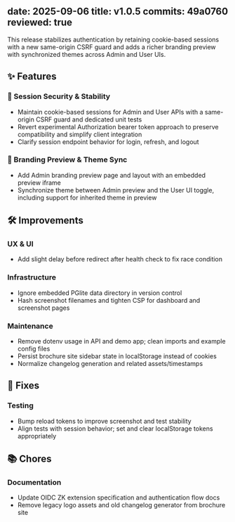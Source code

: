 date: 2025-09-06
title: v1.0.5
commits: 49a0760
reviewed: true
---

This release stabilizes authentication by retaining cookie-based sessions with a new same-origin CSRF guard and adds a richer branding preview with synchronized themes across Admin and User UIs.

## ✨ Features

### 🔐 Session Security & Stability
- Maintain cookie-based sessions for Admin and User APIs with a same-origin CSRF guard and dedicated unit tests
- Revert experimental Authorization bearer token approach to preserve compatibility and simplify client integration
- Clarify session endpoint behavior for login, refresh, and logout

### 🎨 Branding Preview & Theme Sync
- Add Admin branding preview page and layout with an embedded preview iframe
- Synchronize theme between Admin preview and the User UI toggle, including support for inherited theme in preview

## 🛠️ Improvements

### UX & UI
- Add slight delay before redirect after health check to fix race condition

### Infrastructure
- Ignore embedded PGlite data directory in version control
- Hash screenshot filenames and tighten CSP for dashboard and screenshot pages

### Maintenance
- Remove dotenv usage in API and demo app; clean imports and example config files
- Persist brochure site sidebar state in localStorage instead of cookies
- Normalize changelog generation and related assets/timestamps

## 🐛 Fixes

### Testing
- Bump reload tokens to improve screenshot and test stability
- Align tests with session behavior; set and clear localStorage tokens appropriately

## 📚 Chores

### Documentation
- Update OIDC ZK extension specification and authentication flow docs
- Remove legacy logo assets and old changelog generator from brochure site
